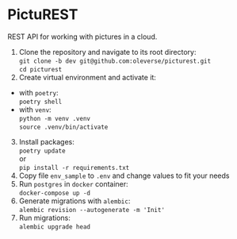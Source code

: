 # PictuREST
REST API for working with pictures in a cloud.

1. Clone the repository and navigate to its root directory:  
`git clone -b dev git@github.com:oleverse/picturest.git`  
`cd picturest`  
2. Create virtual environment and activate it:
- with `poetry`:  
`poetry shell`  
- with `venv`:  
`python -m venv .venv`  
`source .venv/bin/activate`
3. Install packages:  
`poetry update`  
or  
`pip install -r requirements.txt`
4. Copy file `env_sample` to `.env` and change values to fit your needs  
5. Run `postgres` in `docker` container:  
`docker-compose up -d`  
5. Generate migrations with `alembic`:  
`alembic revision --autogenerate -m 'Init'`
6. Run migrations:  
`alembic upgrade head`
